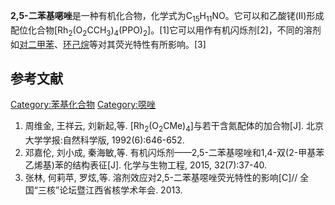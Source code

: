 **2,5-二苯基𫫇唑**是一种有机化合物，化学式为C<sub>15</sub>H<sub>11</sub>NO。它可以和乙酸铑(II)形成配位化合物\[Rh<sub>2</sub>(O<sub>2</sub>CCH<sub>3</sub>)<sub>4</sub>(PPO)<sub>2</sub>\]。\[1\]它可以用作有机闪烁剂\[2\]，不同的溶剂如[对二甲苯](../Page/对二甲苯.md "wikilink")、[环己烷](../Page/环己烷.md "wikilink")等对其荧光特性有所影响。\[3\]

## 参考文献

[Category:苯基化合物](https://zh.wikipedia.org/wiki/Category:苯基化合物 "wikilink") [Category:噁唑](https://zh.wikipedia.org/wiki/Category:噁唑 "wikilink")

1.  周维金, 王祥云, 刘新起,等. \[Rh<sub>2</sub>(O<sub>2</sub>CMe)<sub>4</sub>\]与若干含氮配体的加合物\[J\]. 北京大学学报:自然科学版, 1992(6):646-652.
2.  邓嘉伦, 刘小成, 秦海敏,等. 有机闪烁剂——2,5-二苯基噁唑和1,4-双(2-甲基苯乙烯基)苯的结构表征\[J\]. 化学与生物工程, 2015, 32(7):37-40.
3.  张林, 何莉苹, 罗炫,等. 溶剂效应对2,5-二苯基噁唑荧光特性的影响\[C\]// 全国“三核”论坛暨江西省核学术年会. 2013.